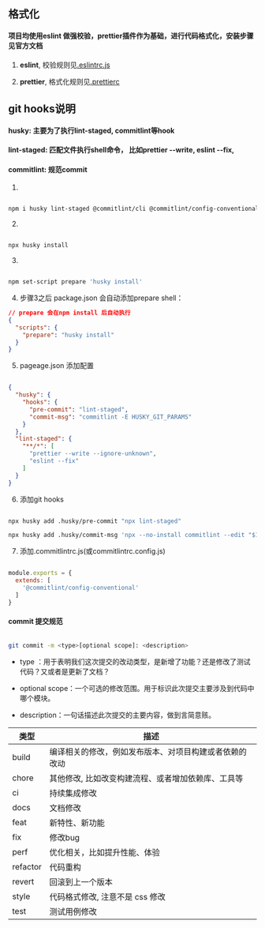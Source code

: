 ## 格式化

#### 项目均使用eslint 做强校验，prettier插件作为基础，进行代码格式化，安装步骤见官方文档

1. <b>eslint</b>, 校验规则见[.eslintrc.js](http://git.devops.zhizukj.com/shijianjun/front-end-rules/-/blob/master/.eslintrc.js)

2. <b>prettier</b>, 格式化规则见[.prettierc](http://git.devops.zhizukj.com/shijianjun/front-end-rules/-/blob/master/.prettierrc.js)
## git hooks说明
#### husky: 主要为了执行lint-staged, commitlint等hook

#### lint-staged: 匹配文件执行shell命令， 比如prettier --write, eslint --fix, 
#### commitlint: 规范commit
1. 
```bash

npm i husky lint-staged @commitlint/cli @commitlint/config-conventional -D

```

2.
```bash 

npx husky install

```

3.
```bash

npm set-script prepare 'husky install'

```

4. 步骤3之后 package.json 会自动添加prepare shell：

```json
// prepare 会在npm install 后自动执行
{
  "scripts": {
    "prepare": "husky install"
  }
}

```
5. pageage.json 添加配置

```json

{
  "husky": {
    "hooks": {
      "pre-commit": "lint-staged",
      "commit-msg": "commitlint -E HUSKY_GIT_PARAMS"
    }
  },
  "lint-staged": {
    "**/*": [
      "prettier --write --ignore-unknown",
      "eslint --fix"
    ]
  }
}


```

6. 添加git hooks
```bash

npx husky add .husky/pre-commit "npx lint-staged"

npx husky add .husky/commit-msg 'npx --no-install commitlint --edit "$1"' 

```

7. 添加.commitlintrc.js(或commitlintrc.config.js)
```js

module.exports = {
  extends: [
    '@commitlint/config-conventional'
  ]
}

```


#### commit 提交规范
```bash

git commit -m <type>[optional scope]: <description>

```

- type ：用于表明我们这次提交的改动类型，是新增了功能？还是修改了测试代码？又或者是更新了文档？ 

- optional scope：一个可选的修改范围。用于标识此次提交主要涉及到代码中哪个模块。

- description：一句话描述此次提交的主要内容，做到言简意赅。

|  类型   | 描述  |
|  ----  | ----  |
| build  | 编译相关的修改，例如发布版本、对项目构建或者依赖的改动 |
| chore  | 其他修改, 比如改变构建流程、或者增加依赖库、工具等 |
| ci  | 持续集成修改 |
| docs  | 文档修改 |
| feat  | 新特性、新功能 |
| fix  | 修改bug |
| perf  | 优化相关，比如提升性能、体验 |
| refactor  | 代码重构 |
| revert  | 回滚到上一个版本 |
| style  | 代码格式修改, 注意不是 css 修改 |
| test  | 测试用例修改 |